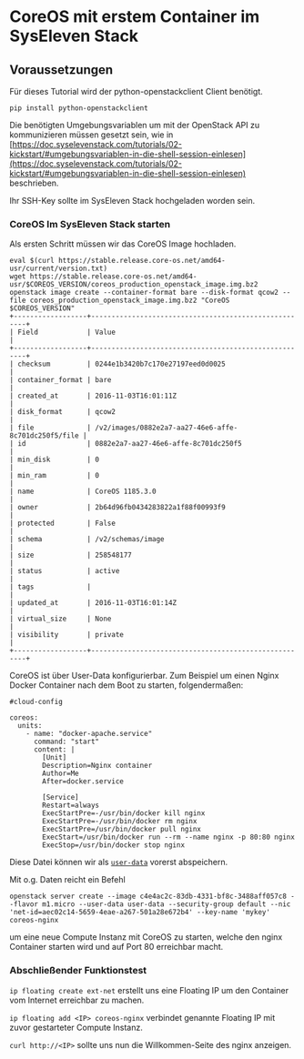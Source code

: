 # CoreOS mit erstem Container im SysEleven Stack

## Voraussetzungen

Für dieses Tutorial wird der python-openstackclient Client benötigt.

```
pip install python-openstackclient
```
Die benötigten Umgebungsvariablen um mit der OpenStack API zu kommunizieren müssen gesetzt sein, wie in [https://doc.syselevenstack.com/tutorials/02-kickstart/#umgebungsvariablen-in-die-shell-session-einlesen](https://doc.syselevenstack.com/tutorials/02-kickstart/#umgebungsvariablen-in-die-shell-session-einlesen) beschrieben.

Ihr SSH-Key sollte im SysEleven Stack hochgeladen worden sein.

### CoreOS Im SysEleven Stack starten

Als ersten Schritt müssen wir das CoreOS Image hochladen.

```
eval $(curl https://stable.release.core-os.net/amd64-usr/current/version.txt)
wget https://stable.release.core-os.net/amd64-usr/$COREOS_VERSION/coreos_production_openstack_image.img.bz2
openstack image create --container-format bare --disk-format qcow2 --file coreos_production_openstack_image.img.bz2 "CoreOS $COREOS_VERSION"
+------------------+------------------------------------------------------+
| Field            | Value                                                |
+------------------+------------------------------------------------------+
| checksum         | 0244e1b3420b7c170e27197eed0d0025                     |
| container_format | bare                                                 |
| created_at       | 2016-11-03T16:01:11Z                                 |
| disk_format      | qcow2                                                |
| file             | /v2/images/0882e2a7-aa27-46e6-affe-8c701dc250f5/file |
| id               | 0882e2a7-aa27-46e6-affe-8c701dc250f5                 |
| min_disk         | 0                                                    |
| min_ram          | 0                                                    |
| name             | CoreOS 1185.3.0                                      |
| owner            | 2b64d96fb0434283822a1f88f00993f9                     |
| protected        | False                                                |
| schema           | /v2/schemas/image                                    |
| size             | 258548177                                            |
| status           | active                                               |
| tags             |                                                      |
| updated_at       | 2016-11-03T16:01:14Z                                 |
| virtual_size     | None                                                 |
| visibility       | private                                              |
+------------------+------------------------------------------------------+
```

CoreOS ist über User-Data konfigurierbar. Zum Beispiel um einen Nginx Docker Container nach dem Boot zu starten, folgendermaßen:

```
#cloud-config

coreos:
  units:
    - name: "docker-apache.service"
      command: "start"
      content: |
        [Unit]
        Description=Nginx container
        Author=Me
        After=docker.service

        [Service]
        Restart=always
        ExecStartPre=-/usr/bin/docker kill nginx
        ExecStartPre=-/usr/bin/docker rm nginx
        ExecStartPre=/usr/bin/docker pull nginx
        ExecStart=/usr/bin/docker run --rm --name nginx -p 80:80 nginx
        ExecStop=/usr/bin/docker stop nginx
```

Diese Datei können wir als [```user-data```](../img/user-data-coreos) vorerst abspeichern.

Mit o.g. Daten reicht ein Befehl

```
openstack server create --image c4e4ac2c-83db-4331-bf8c-3488aff057c8 --flavor m1.micro --user-data user-data --security-group default --nic 'net-id=aec02c14-5659-4eae-a267-501a28e672b4' --key-name 'mykey' coreos-nginx
```

um eine neue Compute Instanz mit CoreOS zu starten, welche den nginx Container starten wird und auf Port 80 erreichbar macht.

### Abschließender Funktionstest

```ip floating create ext-net``` erstellt uns eine Floating IP um den Container vom Internet erreichbar zu machen.

```ip floating add <IP> coreos-nginx``` verbindet genannte Floating IP mit zuvor gestarteter Compute Instanz.

```curl http://<IP>``` sollte uns nun die Willkommen-Seite des nginx anzeigen.
